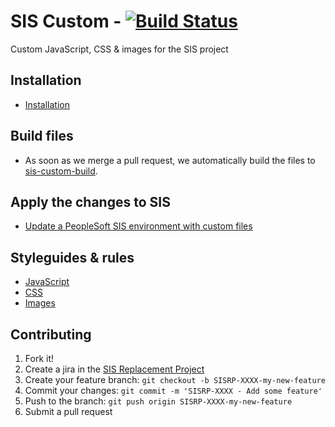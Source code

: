 # SIS Custom - [![Build Status](https://travis-ci.org/ucberkeley/sis-custom.svg?branch=master)](https://travis-ci.org/ucberkeley/sis-custom)

Custom JavaScript, CSS & images for the SIS project

## Installation

* [Installation](docs/installation.md)

## Build files

* As soon as we merge a pull request, we automatically build the files to [sis-custom-build](https://sis-custom-build.herokuapp.com/dist).

## Apply the changes to SIS

* [Update a PeopleSoft SIS environment with custom files](docs/update_sis.md)

## Styleguides & rules

* [JavaScript](docs/styleguides/javascript.md)
* [CSS](docs/styleguides/css.md)
* [Images](docs/styleguides/images.md)

## Contributing

1. Fork it!
1. Create a jira in the [SIS Replacement Project](https://jira.berkeley.edu/browse/SISRP)
1. Create your feature branch: `git checkout -b SISRP-XXXX-my-new-feature`
1. Commit your changes: `git commit -m 'SISRP-XXXX - Add some feature'`
1. Push to the branch: `git push origin SISRP-XXXX-my-new-feature`
1. Submit a pull request
